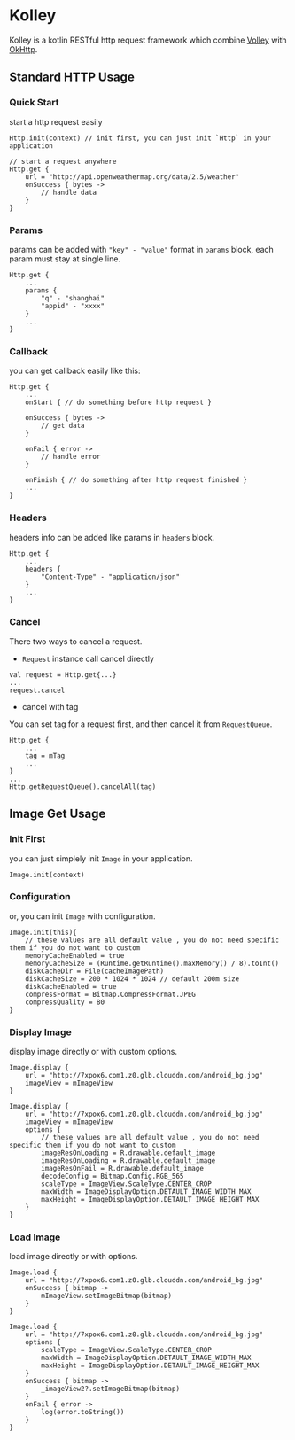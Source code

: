 # Kolley

Kolley is a kotlin RESTful http request framework which combine [Volley](https://developer.android.com/training/volley/index.html) with [OkHttp](http://square.github.io/okhttp). 

## Standard HTTP Usage

### Quick Start

start a http request easily

```
Http.init(context) // init first, you can just init `Http` in your application

// start a request anywhere
Http.get {
    url = "http://api.openweathermap.org/data/2.5/weather"
    onSuccess { bytes ->
        // handle data
    }
}    
```

### Params

params can be added with `"key" - "value"` format in `params` block, each param must stay at single line.

```
Http.get {
    ...
    params {
        "q" - "shanghai"
        "appid" - "xxxx"
    }
    ...
}
```   

### Callback

you can get callback easily like this:

```
Http.get {
    ...
    onStart { // do something before http request }

    onSuccess { bytes ->
        // get data
    }

    onFail { error ->
        // handle error
    }

    onFinish { // do something after http request finished }
    ...
}
```

### Headers

headers info can be added like params in `headers` block.

```
Http.get {
    ...
    headers {
        "Content-Type" - "application/json"
    }
    ...
} 
```

### Cancel

There two ways to cancel a request.

- `Request` instance call cancel directly

```
val request = Http.get{...}
...
request.cancel
```

- cancel with tag

You can set tag for a request first, and then cancel it from `RequestQueue`.

```
Http.get {
    ...
    tag = mTag
    ...
}
...
Http.getRequestQueue().cancelAll(tag)
```

## Image Get Usage

### Init First

you can just simplely init `Image` in your application.

```
Image.init(context)
```

### Configuration

or, you can init `Image` with configuration.

```
Image.init(this){
    // these values are all default value , you do not need specific them if you do not want to custom
    memoryCacheEnabled = true
    memoryCacheSize = (Runtime.getRuntime().maxMemory() / 8).toInt()
    diskCacheDir = File(cacheImagePath)
    diskCacheSize = 200 * 1024 * 1024 // default 200m size
    diskCacheEnabled = true
    compressFormat = Bitmap.CompressFormat.JPEG
    compressQuality = 80
}
```

### Display Image

display image directly or with custom options.

```
Image.display {
    url = "http://7xpox6.com1.z0.glb.clouddn.com/android_bg.jpg"
    imageView = mImageView
}
```


```
Image.display {
    url = "http://7xpox6.com1.z0.glb.clouddn.com/android_bg.jpg"
    imageView = mImageView
    options {
        // these values are all default value , you do not need specific them if you do not want to custom
        imageResOnLoading = R.drawable.default_image
        imageResOnLoading = R.drawable.default_image
        imageResOnFail = R.drawable.default_image
        decodeConfig = Bitmap.Config.RGB_565
        scaleType = ImageView.ScaleType.CENTER_CROP
        maxWidth = ImageDisplayOption.DETAULT_IMAGE_WIDTH_MAX
        maxHeight = ImageDisplayOption.DETAULT_IMAGE_HEIGHT_MAX
    }
}
```

### Load Image

load image directly or with options.

```
Image.load {
    url = "http://7xpox6.com1.z0.glb.clouddn.com/android_bg.jpg"
    onSuccess { bitmap ->
        mImageView.setImageBitmap(bitmap)
    }
}
```

```
Image.load {
    url = "http://7xpox6.com1.z0.glb.clouddn.com/android_bg.jpg"
    options {
        scaleType = ImageView.ScaleType.CENTER_CROP
        maxWidth = ImageDisplayOption.DETAULT_IMAGE_WIDTH_MAX
        maxHeight = ImageDisplayOption.DETAULT_IMAGE_HEIGHT_MAX
    }
    onSuccess { bitmap ->
        _imageView2?.setImageBitmap(bitmap)
    }
    onFail { error ->
        log(error.toString())
    }
}
```


